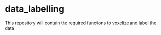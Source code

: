 # data_labelling
This repository will contain the required functions to voxelize and label the data
